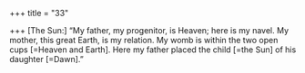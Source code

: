 +++
title = "33"

+++
[The Sun:] “My father, my progenitor, is Heaven; here is my navel. My  mother, this great Earth, is my relation.
My womb is within the two open cups [=Heaven and Earth]. Here my  father placed the child [=the Sun] of his daughter [=Dawn].”
